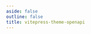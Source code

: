 ```yaml
---
aside: false
outline: false
title: vitepress-theme-openapi
---
```


<script setup lang="ts">
import { useRoute, useData } from 'vitepress'
import spec from '../../public/REPLACE_REGION/openapi.json'

const route = useRoute()

const { isDark } = useData()

const operationId = route.data.params.operationId
</script>

<OAOperation :spec="spec" :operationId="operationId" :isDark="isDark"></OAOperation>
